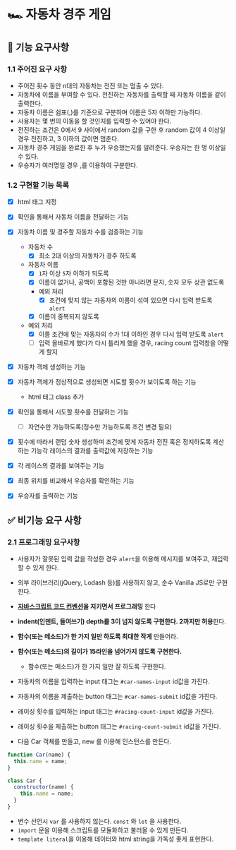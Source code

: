 # 🏎️ 자동차 경주 게임

## 🎯 기능 요구사항

### 1.1 주어진 요구 사항

- 주어진 횟수 동안 n대의 자동차는 전진 또는 멈출 수 있다.
- 자동차에 이름을 부여할 수 있다. 전진하는 자동차를 출력할 때 자동차 이름을 같이 출력한다.
- 자동차 이름은 쉼표(,)를 기준으로 구분하며 이름은 5자 이하만 가능하다.
- 사용자는 몇 번의 이동을 할 것인지를 입력할 수 있어야 한다.
- 전진하는 조건은 0에서 9 사이에서 random 값을 구한 후 random 값이 4 이상일 경우 전진하고, 3 이하의 값이면 멈춘다.
- 자동차 경주 게임을 완료한 후 누가 우승했는지를 알려준다. 우승자는 한 명 이상일 수 있다.
- 우승자가 여러명일 경우 ,를 이용하여 구분한다.

###  1.2 구현할 기능 목록

- [x] html 태그 지정

- [x] 확인을 통해서 자동차 이름을 전달하는 기능

- [x] 자동차 이름 및 경주할 자동차 수를 검증하는 기능

  - 자동차 수
    - [x] 최소 2대 이상의 자동차가 경주 하도록
  - 자동차 이름
    - [x] `1`자 이상 `5`자 이하가 되도록
    - [x] 이름이 없거나, 공백이 포함된 것만 아니라면 문자, 숫자 모두 상관 없도록
    - 예외 처리
    	- [x] 조건에 맞지 않는 자동차의 이름이 섞여 있으면 다시 입력 받도록 `alert` 
    - [x] 이름이 중복되지 않도록
  - 예외 처리
    - [x] 이름 조건에 맞는 자동차의 수가 1대 이하인 경우 다시 입력 받도록 `alert`
    - [ ] 입력 올바르게 했다가 다시 틀리게 했을 경우, racing count 입력창을 어떻게 할지

- [x] 자동차 객체 생성하는 기능

- [x] 자동차 객체가 정상적으로 생성되면 시도할 횟수가 보이도록 하는 기능

  - html 태그 class 추가

- [x] 확인을 통해서 시도할 횟수를 전달하는 기능

  - [ ] 자연수만 가능하도록(정수만 가능하도록 조건 변경 필요)
  
- [x] 횟수에 따라서 랜덤 숫자 생성하며 조건에 맞게 자동차 전진 혹은 정지하도록 계산하는 기능각 레이스의 결과를 출력값에 저장하는 기능

- [x] 각 레이스의 결과를 보여주는 기능

- [x] 최종 위치를 비교해서 우승자를 확인하는 기능

- [x] 우승자를 출력하는 기능

  

## ✅ 비기능 요구 사항

### 2.1 프로그래밍 요구사항

- 사용자가 잘못된 입력 값을 작성한 경우 `alert`을 이용해 메시지를 보여주고, 재입력할 수 있게 한다.
- 외부 라이브러리(jQuery, Lodash 등)를 사용하지 않고, 순수 Vanilla JS로만 구현한다.
- **[자바스크립트 코드 컨벤션](https://google.github.io/styleguide/jsguide.html)을 지키면서 프로그래밍** 한다
- **indent(인덴트, 들여쓰기) depth를 3이 넘지 않도록 구현한다. 2까지만 허용**한다.
- **함수(또는 메소드)가 한 가지 일만 하도록 최대한 작게** 만들어라.

- **함수(또는 메소드)의 길이가 15라인을 넘어가지 않도록 구현한다.**
  - 함수(또는 메소드)가 한 가지 일만 잘 하도록 구현한다.
- 자동차의 이름을 입력하는 input 태그는 `#car-names-input` id값을 가진다.
- 자동차의 이름을 제출하는 button 태그는 `#car-names-submit` id값을 가진다.
- 레이싱 횟수를 입력하는 input 태그는 `#racing-count-input` id값을 가진다.
- 레이싱 횟수을 제출하는 button 태그는 `#racing-count-submit` id값을 가진다.
- 다음 Car 객체를 만들고, new 를 이용해 인스턴스를 만든다.

```javascript
function Car(name) {
  this.name = name;
}

class Car {
  constructor(name) {
    this.name = name;
  }
}
```

- 변수 선언시 `var` 를 사용하지 않는다. `const` 와 `let` 을 사용한다.
- `import` 문을 이용해 스크립트를 모듈화하고 불러올 수 있게 만든다.
- `template literal`을 이용해 데이터와 html string을 가독성 좋게 표현한다.